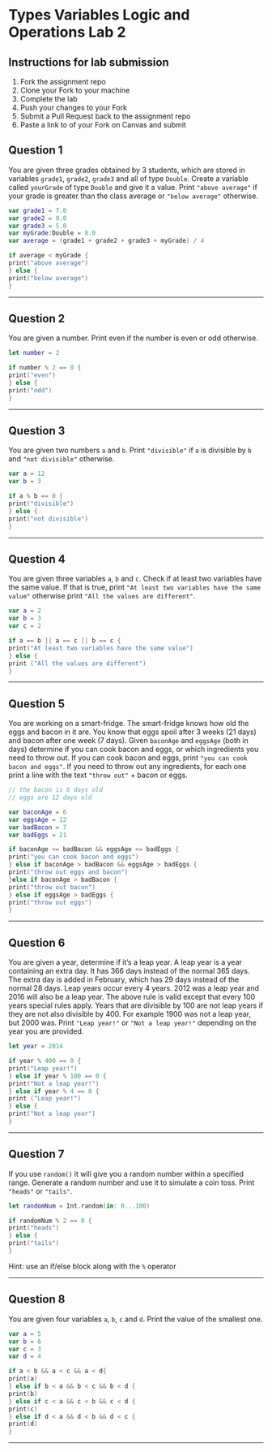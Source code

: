 # Types Variables Logic and Operations Lab 2

## Instructions for lab submission

1. Fork the assignment repo
1. Clone your Fork to your machine
1. Complete the lab
1. Push your changes to your Fork
1. Submit a Pull Request back to the assignment repo
1. Paste a link to of your Fork on Canvas and submit

## Question 1

You are given three grades obtained by 3 students, which are stored in variables `grade1`, `grade2`, `grade3` and all of type `Double`.
Create a variable called `yourGrade` of type `Double` and give it a value.
Print `"above average"` if your grade is greater than the class average or `"below average"` otherwise.

```swift
var grade1 = 7.0
var grade2 = 9.0
var grade3 = 5.0
var myGrade:Double = 8.0
var average = (grade1 + grade2 + grade3 + myGrade) / 4

if average < myGrade {
print("above average")
} else {
print("below average")
}
```

***
## Question 2

You are given a number. Print even if the number is even or odd otherwise.

```swift
let number = 2

if number % 2 == 0 {
print("even")
} else {
print("odd")
}
```

***
## Question 3

You are given two numbers `a` and `b`. Print `"divisible"` if `a` is divisible by `b` and `"not divisible"` otherwise.

```swift
var a = 12
var b = 3

if a % b == 0 {
print("divisible")
} else {
print("not divisible")
}
```

***
## Question 4

You are given three variables `a`, `b` and `c`. Check if at least two variables have the same value. If that is true, print `"At least two variables have the same value"` otherwise print `"All the values are different"`.

```swift
var a = 2
var b = 3
var c = 2

if a == b || a == c || b == c {
print("At least two variables have the same value")
} else {
print ("All the values are different")
}

```

***
## Question 5

You are working on a smart-fridge. The smart-fridge knows how old the eggs and bacon in it are. You know that eggs spoil after 3 weeks (21 days) and bacon after one week (7 days). Given `baconAge` and `eggsAge` (both in days) determine if you can cook bacon and eggs, or which ingredients you need to throw out. If you can cook bacon and eggs, print `"you can cook bacon and eggs"`. If you need to throw out any ingredients, for each one print a line with the text `"throw out"` + bacon or eggs.

```swift
// the bacon is 6 days old
// eggs are 12 days old

var baconAge = 6
var eggsAge = 12
var badBacon = 7
var badEggs = 21

if baconAge <= badBacon && eggsAge <= badEggs {
print("you can cook bacon and eggs")
} else if baconAge > badBacon && eggsAge > badEggs {
print("throw out eggs and bacon")
}else if baconAge > badBacon {
print("throw out bacon")
} else if eggsAge > badEggs {
print("throw out eggs")
}

```

***
## Question 6

You are given a year, determine if it’s a leap year. A leap year is a year containing an extra day. It has 366 days instead of the normal 365 days. The extra day is added in February, which has 29 days instead of the normal 28 days. Leap years occur every 4 years. 2012 was a leap year and 2016 will also be a leap year.
The above rule is valid except that every 100 years special rules apply. Years that are divisible by 100 are not leap years if they are not also divisible by 400. For example 1900 was not a leap year, but 2000 was. Print `"Leap year!"` or `"Not a leap year!"` depending on the year you are provided.

```swift
let year = 2014

if year % 400 == 0 {
print("Leap year!")
} else if year % 100 == 0 {
print("Not a leap year!")
} else if year % 4 == 0 {
print ("Leap year!")
} else {
print("Not a leap year")
}

```

***
## Question 7

If you use `random()` it will give you a random number within a specified range. Generate a random number and use it to simulate a coin toss. Print `"heads"` or `"tails"`.

```swift
let randomNum = Int.random(in: 0...100)

if randomNum % 2 == 0 {
print("heads")
} else {
print("tails")
}
```

Hint: use an if/else block along with the `%` operator

***
## Question 8

You are given four variables `a`, `b`, `c` and `d`. Print the value of the smallest one.

```swift
var a = 5
var b = 6
var c = 3
var d = 4

if a < b && a < c && a < d{
print(a)
} else if b < a && b < c && b < d {
print(b)
} else if c < a && c < b && c < d {
print(c)
} else if d < a && d < b && d < c {
print(d)
}


```

***
